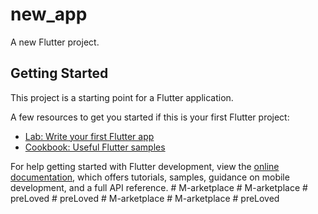 # new_app

A new Flutter project.

## Getting Started

This project is a starting point for a Flutter application.

A few resources to get you started if this is your first Flutter project:

- [Lab: Write your first Flutter app](https://docs.flutter.dev/get-started/codelab)
- [Cookbook: Useful Flutter samples](https://docs.flutter.dev/cookbook)

For help getting started with Flutter development, view the
[online documentation](https://docs.flutter.dev/), which offers tutorials,
samples, guidance on mobile development, and a full API reference.
#   M - a r k e t p l a c e  
 #   M - a r k e t p l a c e  
 #   p r e L o v e d  
 #   p r e L o v e d  
 #   M - a r k e t p l a c e  
 #   M - a r k e t p l a c e  
 #   p r e L o v e d  
 